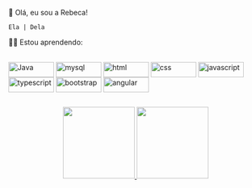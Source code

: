 👋 Olá, eu sou a Rebeca!

    Ela | Dela

👩‍💻 Estou aprendendo:

    

<div style="display: inline_block"><br>
  <img align="center" alt="Java" height="30" width="90" src="https://img.shields.io/badge/Java-ED8B00?style=for-the-badge&logo=java&logoColor=white">
  <img align="center" alt="mysql" height="30" width="90" src="https://img.shields.io/badge/MySQL-00000F?style=for-the-badge&logo=mysql&logoColor=white">
  <img align="center" alt="html" height="30" width="90" src="https://img.shields.io/badge/HTML-E34F26?style=for-the-badge&logo=html5&logoColor=white">
  <img align="center" alt="css" height="30" width="90" src="https://img.shields.io/badge/CSS-1572B6?&style=for-the-badge&logo=css3&logoColor=white">
  <img align="center" alt="javascript" height="30" width="90" src="https://img.shields.io/badge/JavaScript-323330?style=for-the-badge&logo=javascript&logoColor=F7DF1E">
  <img align="center" alt="typescript" height="30" width="90" src="https://img.shields.io/badge/TypeScript-007ACC?style=for-the-badge&logo=typescript&logoColor=white">
  <img align="center" alt="bootstrap" height="30" width="90" src="https://img.shields.io/badge/Bootstrap-563D7C?style=for-the-badge&logo=bootstrap&logoColor=white">
  <img align="center" alt="angular" height="30" width="90" src="https://img.shields.io/badge/Angular-DD0031?style=for-the-badge&logo=angular&logoColor=white">
  
</div>
 
##

<div align="center">
  <a href="https://github.com/RebecaMarquesSilva">
  <img height="142em" src="https://github-readme-stats.vercel.app/api?username=RebecaMarquesSilva&show_icons=true&theme=dark&include_all_commits=true&count_private=true"/>
  <img height="142em" src="https://github-readme-stats.vercel.app/api/top-langs/?username=RebecaMarquesSilva&layout=compact&langs_count=7&theme=dark"/>
</div>
  
